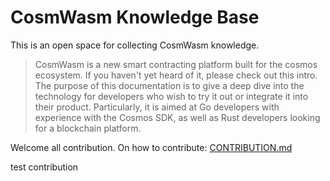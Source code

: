 # CosmWasm Knowledge Base

This is an open space for collecting CosmWasm knowledge.

> CosmWasm is a new smart contracting platform built for the cosmos ecosystem. If you haven't yet heard of it, please
> check out this intro. The purpose of this documentation is to give a deep dive into the technology for developers who wish to try it out or integrate it into their product. Particularly, it is aimed at Go developers with experience with the Cosmos SDK, as well as Rust developers looking for a blockchain platform.


Welcome all contribution. On how to contribute: [CONTRIBUTION.md](CONTRIBUTION.md)

test contribution
